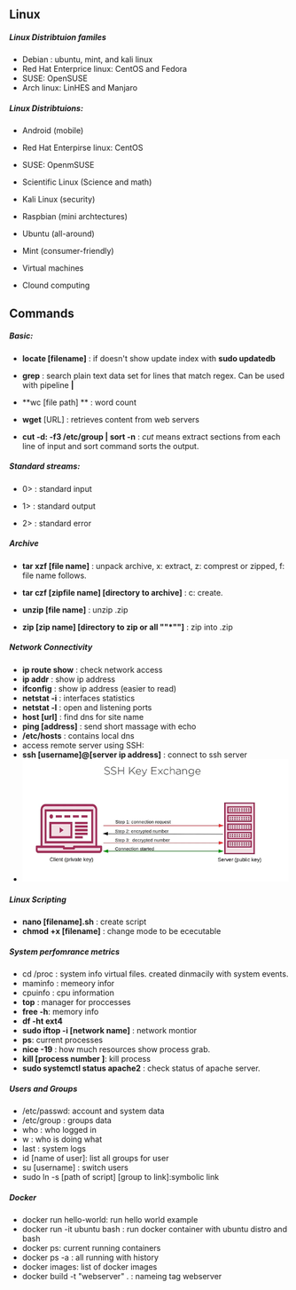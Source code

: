 ## Linux

##### Linux Distribtuion familes

* Debian : ubuntu, mint, and kali linux
* Red Hat Enterprice linux: CentOS and Fedora
* SUSE: OpenSUSE
* Arch linux: LinHES and Manjaro

##### Linux Distribtuions: 

* Android (mobile)

* Red Hat Enterpirse linux: CentOS 

* SUSE: OpenmSUSE

* Scientific Linux (Science and math)

* Kali Linux (security)

* Raspbian (mini archtectures)

* Ubuntu (all-around)

* Mint (consumer-friendly)

* Virtual machines

* Clound computing

  

## Commands

##### Basic: 

* **locate [filename]** : if doesn't show update index with **sudo updatedb**

* **grep** : search plain text data set for lines that match regex. Can be used with pipeline **|** 

* **wc [file path] ** : word count 

* **wget** [URL] : retrieves content from web servers

* **cut -d: -f3 /etc/group | sort -n** : *cut* means extract sections from each line of input and sort command sorts the output.

##### **Standard streams:** 

* 0> : standard input 

* 1> : standard output 

* 2>  : standard error 

##### Archive 

* **tar xzf [file name]** : unpack archive, x: extract, z: comprest or zipped, f: file name follows.

* **tar  czf [zipfile name] [directory to archive]** : c: create.
* **unzip [file name]** : unzip .zip
* **zip [zip name] [directory to zip or all ""*""]** : zip into .zip 

##### Network Connectivity

* **ip route show** : check network access
* **ip addr** : show ip address
* **ifconfig** : show ip address (easier to read)
* **netstat -i** : interfaces statistics 
* **netstat -l** : open and listening ports 
* **host [url]** : find dns for site name
* **ping [address]** : send short massage with echo
* **/etc/hosts** : contains local dns 
* access remote server using SSH:
* **ssh [username]@[server ip address]** : connect to ssh server
* ![](images/ssh.PNG)

##### Linux Scripting 

* **nano [filename].sh** : create script
* **chmod +x [filename]** : change mode to be ececutable



##### System perfomrance metrics

* cd /proc : system info virtual files. created dinmacily with system events.
* maminfo : memeory infor 
* cpuinfo : cpu information
* **top** : manager for proccesses
* **free -h**: memory info
* **df -ht ext4**
* **sudo iftop -i [network name]** : network montior
* **ps**: current processes 
* **nice -19** : how much resources show process grab. 
* **kill [process number ]**: kill process
* **sudo systemctl status apache2** : check status of apache server.



##### Users and Groups 

* /etc/passwd: account and system data 
* /etc/group : groups data
* who : who logged in
* w : who is doing what 
* last : system logs
* id [name of user]: list all groups for user
* su [username] : switch users
* sudo ln -s [path of script] [group to link]:symbolic link



##### Docker

* docker run hello-world: run hello world example
* docker run -it ubuntu bash : run docker container with ubuntu distro and bash 
* docker ps: current running containers
* docker ps -a : all running with history
* docker images: list of docker images
* docker build -t "webserver" . : nameing tag webserver

